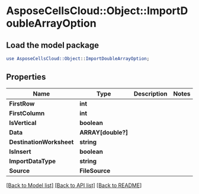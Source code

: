 # AsposeCellsCloud::Object::ImportDoubleArrayOption 

## Load the model package
```perl
use AsposeCellsCloud::Object::ImportDoubleArrayOption;
```

## Properties
Name | Type | Description | Notes
------------ | ------------- | ------------- | -------------
**FirstRow** | **int** |  |
**FirstColumn** | **int** |  |
**IsVertical** | **boolean** |  |
**Data** | **ARRAY[double?]** |  |
**DestinationWorksheet** | **string** |  |
**IsInsert** | **boolean** |  |
**ImportDataType** | **string** |  |
**Source** | **FileSource** |  |  

[[Back to Model list]](../README.md#documentation-for-models) [[Back to API list]](../README.md#documentation-for-api-endpoints) [[Back to README]](../README.md)

